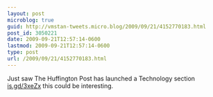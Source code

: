 ```yaml
---
layout: post
microblog: true
guid: http://vmstan-tweets.micro.blog/2009/09/21/4152770183.html
post_id: 3050221
date: 2009-09-21T12:57:14-0600
lastmod: 2009-09-21T12:57:14-0600
type: post
url: /2009/09/21/4152770183.html
---
```

Just saw The Huffington Post has launched a Technology section [is.gd/3xeZx](http://is.gd/3xeZx) this could be interesting.
